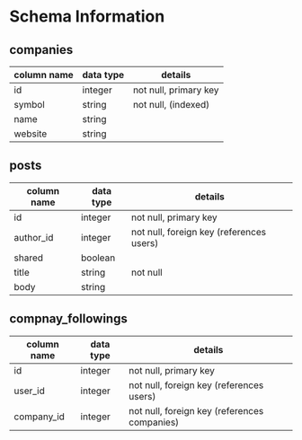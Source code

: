 # Schema Information

## companies
column name | data type | details
------------|-----------|-----------------------
id          | integer   | not null, primary key
symbol      | string    | not null, (indexed)
name        | string    |
website     | string    |

## posts
column name | data type | details
------------|-----------|-----------------------
id          | integer   | not null, primary key
author_id   | integer   | not null, foreign key (references users)
shared      | boolean   | 
title       | string    | not null
body        | string    |

## compnay_followings
column name | data type | details
------------|-----------|-----------------------
id          | integer   | not null, primary key
user_id     | integer   | not null, foreign key (references users)
company_id  | integer   | not null, foreign key (references companies)
